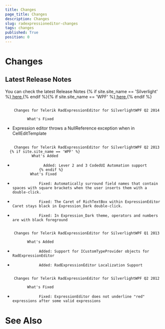 ```yaml
---
title: Changes
page_title: Changes
description: Changes
slug: radexpressioneditor-changes
tags: changes
published: True
position: 0
---
```


# Changes



## Latest Release Notes

You can check the latest Release Notes
          {% if site.site_name == 'Silverlight' %}[ here.](http://www.telerik.com/products/silverlight/whats-new/release_notes.aspx){% endif %}{% if site.site_name == 'WPF' %}[ here.](http://www.telerik.com/products/wpf/whats-new/release-history.aspx){% endif %}

## 
		Changes for Telerik RadExpressionEditor for SilverlightWPF Q2 2014
	  
			  What's Fixed
			

* Expression editor throws a NullReference exception when in CellEditTemplate
				  

## 
        Changes for Telerik RadExpressionEditor for SilverlightWPF Q2 2013
      {% if site.site_name == 'WPF' %}
                What's Added
              

* 
                    Added: Lever 2 and 3 CodedUI Automation support
                  {% endif %}
              What's Fixed
            

* 
                  Fixed: Automatically surround field names that contain spaces with square brackets when the user inserts them with a double-click.
                

* 
                  Fixed: The Caret of RichTextBox within ExpressionEditor Caret stays black in Expression_Dark double-click.
                

* 
                  Fixed: In Expression_Dark theme, operators and numbers are with black foreground
                

## 
        Changes for Telerik RadExpressionEditor for SilverlightWPF Q1 2013
      
              What's Added
            

* 
                  Added: Support for ICustomTypeProvider objects for RadExpressionEditor
                

* 
                  Added: RadExpressionEditor Localization Support
                

## 
        Changes for Telerik RadExpressionEditor for SilverlightWPF Q2 2012
      
              What's Fixed
            

* 
                  Fixed: ExpressionEditor does not underline "red" expressions after some valid expressions
                

# See Also

